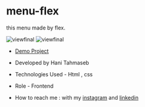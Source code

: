 # menu-flex
this menu made by flex.

![viewfinal](https://s6.uupload.ir/files/screenshot_(2)_jwtv.png)
![viewfinal](https://s6.uupload.ir/files/screenshot_(3)_ymc5.png)
- [Demo Project]()

- Developed by Hani Tahmaseb

- Technologies Used - Html , css

- Role - Frontend

- How to reach me : with my [instagram](https://instagram.com/haniehtahmaseb) and [linkedin](https://linkedin.com/in/hani-tahmaseb-a52212212)

